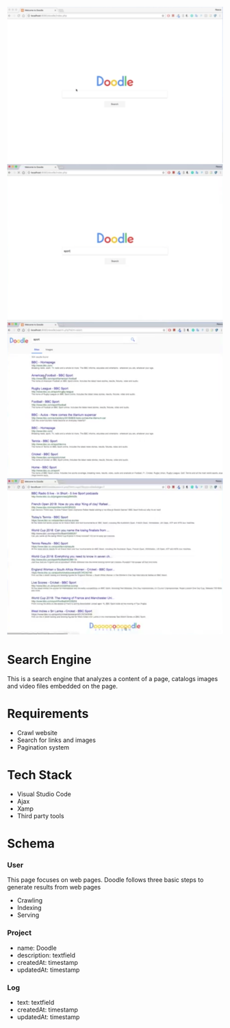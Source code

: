 ![alt text](assets/images/One.PNG)
![alt text](assets/images/Two.png)
![alt text](assets/images/Three.PNG)
![alt text](assets/images/Four.PNG)


# Search Engine
This is a search engine that analyzes a content of a page, catalogs images and video files embedded on the page.


# Requirements
- Crawl website
- Search for links and images
- Pagination system


# Tech Stack
- Visual Studio Code
- Ajax
- Xamp
- Third party tools


# Schema

### User

This page focuses on web pages. Doodle follows three basic steps to generate results from web pages

- Crawling
- Indexing
- Serving


### Project

- name: Doodle 
- description: textfield
- createdAt: timestamp
- updatedAt: timestamp

### Log
- text: textfield
- createdAt: timestamp
- updatedAt: timestamp
